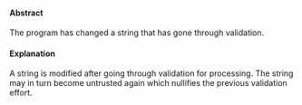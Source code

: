 #### Abstract
The program has changed a string that has gone through validation.

#### Explanation
A string is modified after going through validation for processing.  The string may in turn become untrusted again which nullifies the previous validation effort. 

